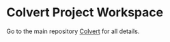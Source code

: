 # Colvert Project Workspace

Go to the main repository [Colvert](https://github.com/colvert-project/colvert) for all details.
